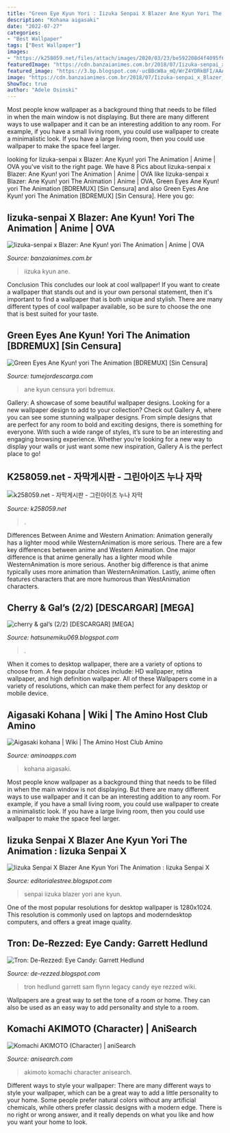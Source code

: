 ```yaml
---
title: "Green Eye Kyun Yori : Iizuka Senpai X Blazer Ane Kyun Yori The Animation : Iizuka Senpai X"
description: "Kohana aigasaki"
date: "2022-07-27"
categories:
- "Best Wallpaper"
tags: ["Best Wallpaper"]
images:
- "https://k258059.net/files/attach/images/2020/03/23/be592208d4f4095f60a6fcffb387aae3.jpg"
featuredImage: "https://cdn.banzaianimes.com.br/2018/07/Iizuka-senpai_x_Blazer__Ane_Kyun_yori_The_Animation.jpg"
featured_image: "https://3.bp.blogspot.com/-ucBBcW8a_mQ/WrZ4YDRkBFI/AAAAAAAACUA/sHbTy-GPhVQghaSViLMwj8fAsScEZW1PgCLcBGAs/s1600/cherry-gals-01.jpg"
image: "https://cdn.banzaianimes.com.br/2018/07/Iizuka-senpai_x_Blazer__Ane_Kyun_yori_The_Animation.jpg"
ShowToc: true
author: "Adele Osinski"
---
```



Most people know wallpaper as a background thing that needs to be filled in when the main window is not displaying. But there are many different ways to use wallpaper and it can be an interesting addition to any room. For example, if you have a small living room, you could use wallpaper to create a minimalistic look. If you have a large living room, then you could use wallpaper to make the space feel larger.

	

		
looking for Iizuka-senpai x Blazer: Ane Kyun! yori The Animation | Anime | OVA you've visit to the right page. We have 8 Pics about Iizuka-senpai x Blazer: Ane Kyun! yori The Animation | Anime | OVA like Iizuka-senpai x Blazer: Ane Kyun! yori The Animation | Anime | OVA, Green Eyes Ane Kyun! yori The Animation [BDREMUX] [Sin Censura] and also Green Eyes Ane Kyun! yori The Animation [BDREMUX] [Sin Censura]. Here you go:
		
    
## Iizuka-senpai X Blazer: Ane Kyun! Yori The Animation | Anime | OVA

<img loading=lazy src="https://cdn.banzaianimes.com.br/2018/07/Iizuka-senpai_x_Blazer__Ane_Kyun_yori_The_Animation.jpg" onerror="this.onerror=null;this.src='https://tse4.mm.bing.net/th?id=OIP.APi0dfEolifhgfcxZS62CQHaKi&amp;pid=15.1';" alt="Iizuka-senpai x Blazer: Ane Kyun! yori The Animation | Anime | OVA">

_Source: banzaianimes.com.br_

>iizuka kyun ane. 

	

Conclusion
This concludes our look at cool wallpaper! If you want to create a wallpaper that stands out and is your own personal statement, then it's important to find a wallpaper that is both unique and stylish. There are many different types of cool wallpaper available, so be sure to choose the one that is best suited for your taste.

    
## Green Eyes Ane Kyun! Yori The Animation [BDREMUX] [Sin Censura]

<img loading=lazy src="https://i32.servimg.com/u/f32/17/75/11/61/b412.jpg" onerror="this.onerror=null;this.src='https://tse3.mm.bing.net/th?id=OIP.YP7ll8d7AgBaPtppl-ad6wHaEK&amp;pid=15.1';" alt="Green Eyes Ane Kyun! yori The Animation [BDREMUX] [Sin Censura]">

_Source: tumejordescarga.com_

>ane kyun censura yori bdremux. 

	

Gallery: A showcase of some beautiful wallpaper designs.
Looking for a new wallpaper design to add to your collection? Check out Gallery A, where you can see some stunning wallpaper designs. From simple designs that are perfect for any room to bold and exciting designs, there is something for everyone. With such a wide range of styles, it’s sure to be an interesting and engaging browsing experience. Whether you’re looking for a new way to display your walls or just want some new inspiration, Gallery A is the perfect place to go!





	
	
    
## K258059.net - 자막게시판 - 그린아이즈 누나 자막

<img loading=lazy src="https://k258059.net/files/attach/images/2020/03/23/be592208d4f4095f60a6fcffb387aae3.jpg" onerror="this.onerror=null;this.src='https://tse4.mm.bing.net/th?id=OIP.20xi8gMUVPEhhntvSWNV_gHaEc&amp;pid=15.1';" alt="k258059.net - 자막게시판 - 그린아이즈 누나 자막">

_Source: k258059.net_

>. 

	

Differences Between Anime and Western Animation: Animation generally has a lighter mood while WesternAnimation is more serious.
There are a few key differences between anime and Western Animation. One major difference is that anime generally has a lighter mood while WesternAnimation is more serious. Another big difference is that anime typically uses more animation than WesternAnimation. Lastly, anime often features characters that are more humorous than WestAnimation characters.

    
## Cherry &amp; Gal’s (2/2) [DESCARGAR] [MEGA]

<img loading=lazy src="https://3.bp.blogspot.com/-ucBBcW8a_mQ/WrZ4YDRkBFI/AAAAAAAACUA/sHbTy-GPhVQghaSViLMwj8fAsScEZW1PgCLcBGAs/s1600/cherry-gals-01.jpg" onerror="this.onerror=null;this.src='https://tse4.mm.bing.net/th?id=OIP.TxjPAfV17LRHFhKNXqYTawHaEK&amp;pid=15.1';" alt="cherry &amp; gal’s (2/2) [DESCARGAR] [MEGA]">

_Source: hatsunemiku069.blogspot.com_

>. 

	

When it comes to desktop wallpaper, there are a variety of options to choose from. A few popular choices include: HD wallpaper, retina wallpaper, and high definition wallpaper. All of these Wallpapers come in a variety of resolutions, which can make them perfect for any desktop or mobile device. 

    
## Aigasaki Kohana | Wiki | The Amino Host Club Amino

<img loading=lazy src="http://pm1.narvii.com/6378/c8563df8914ff1777713da458a9cd0ce68928a33_00.jpg" onerror="this.onerror=null;this.src='https://tse3.mm.bing.net/th?id=OIP.M3DlcllDgZOrvwSIXn_AmgHaEK&amp;pid=15.1';" alt="Aigasaki kohana | Wiki | The Amino Host Club Amino">

_Source: aminoapps.com_

>kohana aigasaki. 

	

Most people know wallpaper as a background thing that needs to be filled in when the main window is not displaying. But there are many different ways to use wallpaper and it can be an interesting addition to any room. For example, if you have a small living room, you could use wallpaper to create a minimalistic look. If you have a large living room, then you could use wallpaper to make the space feel larger.

    
## Iizuka Senpai X Blazer Ane Kyun Yori The Animation : Iizuka Senpai X

<img loading=lazy src="https://lh6.googleusercontent.com/proxy/V2UuPt2S9A6Fw2NkUSMJZfVw90i1EE8ayAhghTD3FzTs2NKI6-tTllKDvmfznmPDiIr3AVpIiQbKOXk2D30FItnCNjpjyWfMuzyCjTYcw30d3TK8G98PG6czZd_ud92Ik3RVScSuO_XDQaNAcmxHhPTfey8=w1200-h630-p-k-no-nu" onerror="this.onerror=null;this.src='https://tse3.mm.bing.net/th?id=OIP.aF2FeSVNBtTZ_cMGLXNx0gHaE7&amp;pid=15.1';" alt="Iizuka Senpai X Blazer Ane Kyun Yori The Animation : Iizuka Senpai X">

_Source: editorialestree.blogspot.com_

>senpai iizuka blazer yori ane kyun. 

	

One of the most popular resolutions for desktop wallpaper is 1280x1024. This resolution is commonly used on laptops and moderndesktop computers, and offers a great image quality.

    
## Tron: De-Rezzed: Eye Candy: Garrett Hedlund

<img loading=lazy src="http://4.bp.blogspot.com/-jmntgcb5XI0/TlYjMDLBR4I/AAAAAAAAB70/1cY8oaHWQN0/s1600/Garrett+Hedlund+03.jpg" onerror="this.onerror=null;this.src='https://tse2.mm.bing.net/th?id=OIP.fUKxXn9FeNjgZGWpzxofSAHaKd&amp;pid=15.1';" alt="Tron: De-Rezzed: Eye Candy: Garrett Hedlund">

_Source: de-rezzed.blogspot.com_

>tron hedlund garrett sam flynn legacy candy eye rezzed wiki. 

	

Wallpapers are a great way to set the tone of a room or home. They can also be used as an easy way to add personality and style to a room.

    
## Komachi AKIMOTO (Character) | AniSearch

<img loading=lazy src="https://cdn.anisearch.com/images/character/screen/3/3782/full/186795.jpg" onerror="this.onerror=null;this.src='https://tse4.mm.bing.net/th?id=OIP.S6B_gjpQp5yIzqcIng5TkQHaEJ&amp;pid=15.1';" alt="Komachi AKIMOTO (Character) | aniSearch">

_Source: anisearch.com_

>akimoto komachi character anisearch. 

	

Different ways to style your wallpaper:
There are many different ways to style your wallpaper, which can be a great way to add a little personality to your home. Some people prefer natural colors without any artificial chemicals, while others prefer classic designs with a modern edge. There is no right or wrong answer, and it really depends on what you like and how you want your home to look.

